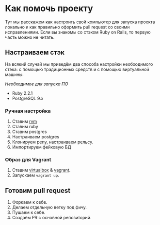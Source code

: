 # Как помочь проекту

Тут мы расскажем как настроить свой компьютер для запуска проекта локально и как правильно оформить pull request со своими исправлениями.
Если вы знакомы со стэком Ruby on Rails, то первую часть можно не читать.

## Настраиваем стэк

На всякий случай мы приведём два способа настройки необходимого стэка: с помощью традиционных средств и с помощью виртуальной машины.

*Необходимое для запуска ПО*

* Ruby 2.2.1
* PostgreSQL 9.x

### Ручная настройка

1. Ставим [rvm](https://rvm.io/)
2. Ставим ruby
3. Ставим postgres
4. Настраиваем postgres
5. Клонируем репу, настраиваем рельсу.
6. Импортируем фейковую БД

### Образ для Vagrant

1. Ставим [virtualbox](https://www.virtualbox.org/wiki/Downloads) & [vagrant](https://www.vagrantup.com/downloads.html).
2. Запускаем `vagrant up`.

## Готовим pull request

1. Форкаем к себе.
2. Делаем отдельную ветку под фичу.
3. Пушаем к себе.
4. Создаём PR с основной репозиторий.
